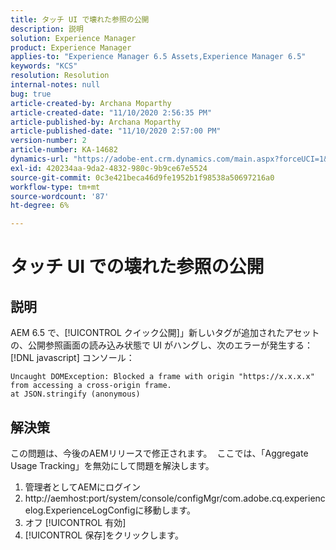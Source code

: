 ```yaml
---
title: タッチ UI で壊れた参照の公開
description: 説明
solution: Experience Manager
product: Experience Manager
applies-to: "Experience Manager 6.5 Assets,Experience Manager 6.5"
keywords: "KCS"
resolution: Resolution
internal-notes: null
bug: true
article-created-by: Archana Moparthy
article-created-date: "11/10/2020 2:56:35 PM"
article-published-by: Archana Moparthy
article-published-date: "11/10/2020 2:57:00 PM"
version-number: 2
article-number: KA-14682
dynamics-url: "https://adobe-ent.crm.dynamics.com/main.aspx?forceUCI=1&pagetype=entityrecord&etn=knowledgearticle&id=a2eb8aeb-6423-eb11-a813-00224809820c"
exl-id: 420234aa-9da2-4832-980c-9b9ce67e5524
source-git-commit: 0c3e421beca46d9fe1952b1f98538a50697216a0
workflow-type: tm+mt
source-wordcount: '87'
ht-degree: 6%

---
```


# タッチ UI での壊れた参照の公開

## 説明

AEM 6.5 で、[!UICONTROL クイック公開]」新しいタグが追加されたアセットの、公開参照画面の読み込み状態で UI がハングし、次のエラーが発生する： [!DNL javascript] コンソール：

```
Uncaught DOMException: Blocked a frame with origin "https://x.x.x.x" from accessing a cross-origin frame.
at JSON.stringify (anonymous)
```


## 解決策

この問題は、今後のAEMリリースで修正されます。  ここでは、「Aggregate Usage Tracking」を無効にして問題を解決します。

1. 管理者としてAEMにログイン
2. http://aemhost:port/system/console/configMgr/com.adobe.cq.experiencelog.ExperienceLogConfigに移動します。
3. オフ [!UICONTROL 有効]
4. [!UICONTROL 保存]をクリックします。
